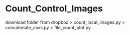 # Count_Control_Images

download folder from dropbox > count_local_images.py > concatenate_csvs.py > file_count_plot.py

